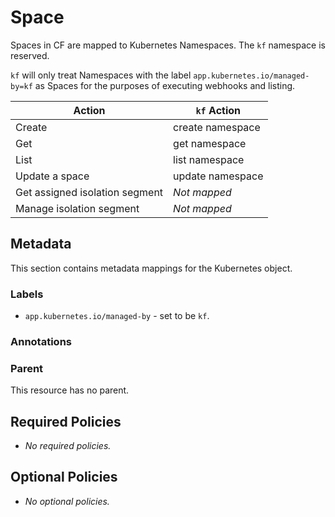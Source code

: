 # Space

<!--
Enter an English description of the concept here and a rough explanation of how
it's mapped to the Kubernetes model.
-->

Spaces in CF are mapped to Kubernetes Namespaces. The `kf` namespace is reserved.

`kf` will only treat Namespaces with the label `app.kubernetes.io/managed-by=kf`
as Spaces for the purposes of executing webhooks and listing.

<!--
Populate this table with the action available on the Cloud controller in the
Action column and the Kubernetes verb and noun in the right hand column.

This table is useful for designing RBAC.
-->
| Action | `kf` Action |
|--------|-------------|
| Create | create namespace |
| Get | get namespace |
| List | list namespace |
| Update a space | update namespace |
| Get assigned isolation segment | _Not mapped_ |
| Manage isolation segment | _Not mapped_ |

## Metadata

This section contains metadata mappings for the Kubernetes object.

### Labels

<!--
This list is filled with the valid labels kf supports on the object.
-->

* `app.kubernetes.io/managed-by` - set to be `kf`.

### Annotations

<!--
This list is filled with the annotations kf supports on the object.
-->

### Parent

<!--
Make notes here about what the ownership of this object should be to ensure a
clean lifecycle.
-->

This resource has no parent.

## Required Policies

<!--
Make notes here about policies (webhooks) that should be run when an object is
created/updated to ensure it remains valid.
-->

* _No required policies._

## Optional Policies

<!--
Make notes here about policies (webhooks) that could be enabled/added in certain
situations to enhance customer experience.

For example, there could be a policy that only docker images from certain
repositories can be allowed to run.
-->

* _No optional policies._
